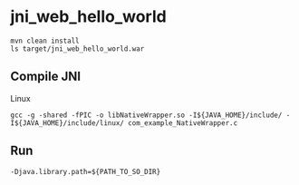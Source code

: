 # jni_web_hello_world

    mvn clean install
    ls target/jni_web_hello_world.war

## Compile JNI

Linux

    gcc -g -shared -fPIC -o libNativeWrapper.so -I${JAVA_HOME}/include/ -I${JAVA_HOME}/include/linux/ com_example_NativeWrapper.c

## Run

    -Djava.library.path=${PATH_TO_SO_DIR}
